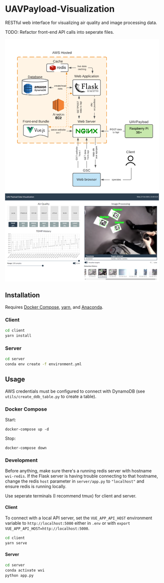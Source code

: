 # UAVPayload-Visualization

RESTful web interface for visualizing air quality and image processing data.

TODO: Refactor front-end API calls into seperate files.

![architecture](/assets/images/architecture.png)
![screenshot](/assets/images/screenshot.png)

## Installation

Requires [Docker Compose](https://docs.docker.com/compose/install/), [yarn](https://classic.yarnpkg.com/lang/en/docs/install/#windows-stable), and [Anaconda](https://www.anaconda.com/products/individual).

### Client

```bash
cd client
yarn install
```

### Server

```bash
cd server
conda env create -f environment.yml
```

## Usage

AWS credentials must be configured to connect with DynamoDB (see `utils/create_ddb_table.py` to create a table).

### Docker Compose

Start:
```
docker-compose up -d
```
Stop:
```
docker-compose down
```

### Development

Before anything, make sure there's a running redis server with hostname `wvi-redis`.
If the Flask server is having trouble connecting to that hostname, change the redis `host` parameter in `server/app.py` to `"localhost"`
and ensure redis is running locally.

Use seperate terminals (I recommend tmux) for client and server.

#### Client

To connect with a local API server, set the `VUE_APP_API_HOST` environment variable to `http://localhost:5000` either in `.env` or with `export VUE_APP_API_HOST=http://localhost:5000`.

```bash
cd client
yarn serve
```

#### Server

```bash
cd server
conda activate wvi
python app.py
```
